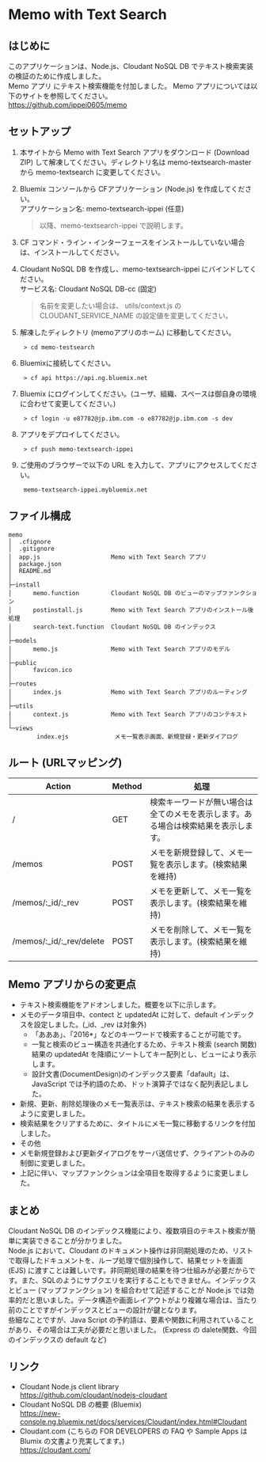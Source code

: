 # Memo with Text Search

## はじめに
このアプリケーションは、Node.js、Cloudant NoSQL DB でテキスト検索実装の検証のために作成しました。  
Memo アプリ にテキスト検索機能を付加しました。
Memo アプリについては以下のサイトを参照してください。  
<https://github.com/ippei0605/memo>


## セットアップ
1. 本サイトから Memo with Text Search アプリをダウンロード (Download ZIP) して解凍してください。ディレクトリ名は memo-textsearch-master から memo-textsearch に変更してください。

1. Bluemix コンソールから CFアプリケーション (Node.js) を作成してください。  
アプリケーション名: memo-textsearch-ippei (任意)  

    > 以降、memo-textsearch-ippei で説明します。


1. CF コマンド・ライン・インターフェースをインストールしていない場合は、インストールしてください。

1. Cloudant NoSQL DB を作成し、memo-textsearch-ippei にバインドしてください。  
サービス名: Cloudant NoSQL DB-cc (固定)  

    > 名前を変更したい場合は、 utils/context.js の CLOUDANT_SERVICE_NAME の設定値を変更してください。

1. 解凍したディレクトリ (memoアプリのホーム) に移動してください。

        > cd memo-testsearch

1. Bluemixに接続してください。

        > cf api https://api.ng.bluemix.net
    

1. Bluemix にログインしてください。(ユーザ、組織、スペースは御自身の環境に合わせて変更してください。)

        > cf login -u e87782@jp.ibm.com -o e87782@jp.ibm.com -s dev

1. アプリをデプロイしてください。

        > cf push memo-textsearch-ippei

1. ご使用のブラウザーで以下の URL を入力して、アプリにアクセスしてください。

        memo-textsearch-ippei.mybluemix.net


## ファイル構成
    memo
    │  .cfignore
    │  .gitignore
    │  app.js                    Memo with Text Search アプリ
    │  package.json
    │  README.md
    │  
    ├─install
    │      memo.function         Cloudant NoSQL DB のビューのマップファンクション
    │      postinstall.js        Memo with Text Search アプリのインストール後処理
    │      search-text.function  Cloudant NoSQL DB のインデックス
    │      
    ├─models
    │      memo.js               Memo with Text Search アプリのモデル
    │      
    ├─public
    │      favicon.ico
    │      
    ├─routes
    │      index.js              Memo with Text Search アプリのルーティング
    │      
    ├─utils
    │      context.js            Memo with Text Search アプリのコンテキスト
    │      
    └─views
            index.ejs             メモ一覧表示画面、新規登録・更新ダイアログ


## ルート (URLマッピング)
|Action|Method|処理|
|---|-----------|-----------|
|/|GET|検索キーワードが無い場合は全てのメモを表示します。ある場合は検索結果を表示します。|
|/memos|POST|メモを新規登録して、メモ一覧を表示します。(検索結果を維持)|
|/memos/:_id/:_rev|POST|メモを更新して、メモ一覧を表示します。(検索結果を維持)|
|/memos/:_id/:_rev/delete|POST|メモを削除して、メモ一覧を表示します。(検索結果を維持)|


## Memo アプリからの変更点
* テキスト検索機能をアドオンしました。概要を以下に示します。
 * メモのデータ項目中、contect と updatedAt に対して、default インデックスを設定しました。(_id、_rev は対象外)
     * 「あああ」、「2016*」などのキーワードで検索することが可能です。
     * 一覧と検索のビュー構造を共通化するため、テキスト検索 (search 関数) 結果の updatedAt を降順にソートしてキー配列とし、ビューにより表示します。
     * 設計文書(DocumentDesign)のインデックス要素「dafault」は、JavaScript では予約語のため、ドット演算子ではなく配列表記しました。
 * 新規、更新、削除処理後のメモ一覧表示は、テキスト検索の結果を表示するように変更しました。
 * 検索結果をクリアするために、タイトルにメモ一覧に移動するリンクを付加しました。
* その他
 * メモ新規登録および更新ダイアログをサーバ送信せず、クライアントのみの制御に変更しました。
 * 上記に伴い、マップファンクションは全項目を取得するように変更しました。


## まとめ
Cloudant NoSQL DB のインデックス機能により、複数項目のテキスト検索が簡単に実装できることが分かりました。  
Node.js において、Cloudant のドキュメント操作は非同期処理のため、リストで取得したドキュメントを、ループ処理で個別操作して、結果セットを画面  (EJS) に渡すことは難しいです。非同期処理の結果を待つ仕組みが必要だからです。また、SQLのようにサブクエリを実行することもできません。インデックスとビュー (マップファンクション) を組合わせて記述することが Node.js では効率的だと思いました。データ構造や画面レイアウトがより複雑な場合は、当たり前のことですがインデックスとビューの設計が鍵となります。  
些細なことですが、Java Script の予約語は、要素や関数に利用されていることがあり、その場合は工夫が必要だと思いました。 (Express の dalete関数、今回のインデックスの default など)

## リンク
* Cloudant Node.js client library  
<https://github.com/cloudant/nodejs-cloudant>
* Cloudant NoSQL DB の概要 (Bluemix)  
<https://new-console.ng.bluemix.net/docs/services/Cloudant/index.html#Cloudant>
* Cloudant.com (こちらの FOR DEVELOPERS の FAQ や Sample Apps は Blumix の文書より充実してます。)  
<https://cloudant.com/>
